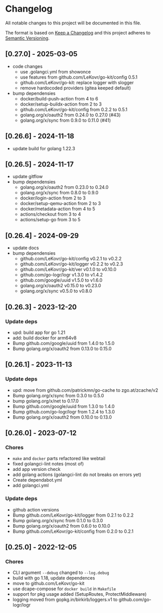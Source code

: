 # Changelog

All notable changes to this project will be documented in this file.

The format is based on [Keep a Changelog](http://keepachangelog.com/)
and this project adheres to [Semantic Versioning](http://semver.org/).

## [0.27.0] - 2025-03-05

* code changes
    * use .golangci.yml from showonce
    * use features from github.com/LeKovr/go-kit/config 0.5.1
    * github.com/LeKovr/go-kit: replace logger with slogger
    * remove hardocoded providers (gitea keeped default)
* bump dependensies
    * docker/build-push-action from 4 to 6
    * docker/setup-buildx-action from 2 to 3
    * github.com/LeKovr/go-kit/config from 0.2.2 to 0.5.1
    * golang.org/x/oauth2 from 0.24.0 to 0.27.0 (#43)
    * golang.org/x/sync from 0.9.0 to 0.11.0 (#41)

## [0.26.6] - 2024-11-18

* update build for golang 1.22.3

## [0.26.5] - 2024-11-17

* update gitflow
* bump dependensies
    * golang.org/x/oauth2 from 0.23.0 to 0.24.0
    * golang.org/x/sync from 0.8.0 to 0.9.0
    * docker/login-action from 2 to 3
    * docker/setup-qemu-action from 2 to 3
    * docker/metadata-action from 4 to 5
    * actions/checkout from 3 to 4
    * actions/setup-go from 3 to 5

## [0.26.4] - 2024-09-29

* update docs
* bump dependensies
    * github.com/LeKovr/go-kit/config v0.2.1 to v0.2.2
    * github.com/LeKovr/go-kit/logger v0.2.2 to v0.2.3
    * github.com/LeKovr/go-kit/ver v0.1.0 to v0.10.0
    * github.com/go-logr/logr v1.3.0 to v1.4.2
    * github.com/google/uuid v1.5.0 to v1.6.0
    * golang.org/x/oauth2 v0.15.0 to v0.23.0
    * golang.org/x/sync v0.5.0 to v0.8.0

## [0.26.3] - 2023-12-20

### Update deps

* upd: build app for go 1.21
* add: build docker for arm64v8
* Bump github.com/google/uuid from 1.4.0 to 1.5.0
* Bump golang.org/x/oauth2 from 0.13.0 to 0.15.0

## [0.26.1] - 2023-11-13

### Update deps

* upd: move from github.com/patrickmn/go-cache to zgo.at/zcache/v2
* Bump golang.org/x/sync from 0.3.0 to 0.5.0
* bump golang.org/x/net to 0.17.0
* Bump github.com/google/uuid from 1.3.0 to 1.4.0
* Bump github.com/go-logr/logr from 1.2.4 to 1.3.0
* Bump golang.org/x/oauth2 from 0.10.0 to 0.13.0

## [0.26.0] - 2023-07-12

### Chores

* `make` and `docker` parts refactored like webtail
* fixed golangci-lint notes (most of)
* add app version check
* add golang actions (golangci-lint do not breaks on errors yet)
* Create dependabot.yml
* add golangci.yml

### Update deps

* github action versions
* Bump github.com/LeKovr/go-kit/logger from 0.2.1 to 0.2.2
* Bump golang.org/x/sync from 0.1.0 to 0.3.0
* Bump golang.org/x/oauth2 from 0.6.0 to 0.10.0
* Bump github.com/LeKovr/go-kit/config from 0.2.0 to 0.2.1

## [0.25.0] - 2022-12-05

### Chores

* CLI argument `--debug` changed to `--log.debug`
* build with go 1.18, update dependences
* move to github.com/LeKovr/go-kit
* use dcape-compose for `docker build` in `Makefile`
* support for pkg usage added (SetupRoutes, ProtectMiddleware)
* logging moved from gopkg.in/birkirb/loggers.v1 to github.com/go-logr/logr
